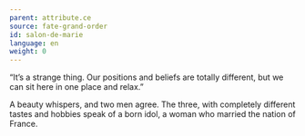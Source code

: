 ```yaml
---
parent: attribute.ce
source: fate-grand-order
id: salon-de-marie
language: en
weight: 0
---
```


“It’s a strange thing. Our positions and beliefs are totally different, but we can sit here in one place and relax.”

A beauty whispers, and two men agree.
The three, with completely different tastes and hobbies speak of a born idol, a woman who married the nation of France.
